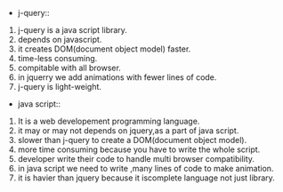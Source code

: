 <!--20.b.how are java script and jquery difference-->

* j-query::

1. j-query is a java script library.
2. depends on javascript.
3. it creates DOM(document object model) faster.
4. time-less consuming.
5. compitable with all browser.
6. in jquerry we add animations with fewer lines of code.
7. j-query is light-weight.

* java script::

1. It is a web developement programming language.
2. it may or may not depends on jquery,as a part of java script.
3. slower than j-query to create a DOM(document object model).
4. more time consuming because you have to write the whole script.
5. developer write their code to handle multi browser compatibility.
6. in java script we need to write ,many lines of code to make animation.
7. it is havier than jquery because it iscomplete language not just library.

